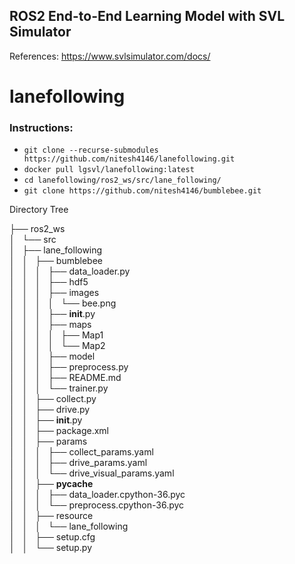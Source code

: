 ## ROS2 End-to-End Learning Model with SVL Simulator

References: https://www.svlsimulator.com/docs/
# lanefollowing

### Instructions:
* `git clone --recurse-submodules https://github.com/nitesh4146/lanefollowing.git`
* `docker pull lgsvl/lanefollowing:latest`
* `cd lanefollowing/ros2_ws/src/lane_following/`
* `git clone https://github.com/nitesh4146/bumblebee.git`


Directory Tree


├── ros2_ws  
│   └── src  
│       ├── lane_following  
│       │   ├── bumblebee  
│       │   │   ├── data_loader.py  
│       │   │   ├── hdf5  
│       │   │   ├── images  
│       │   │   │   └── bee.png  
│       │   │   ├── __init__.py  
│       │   │   ├── maps  
│       │   │   │   ├── Map1  
│       │   │   │   └── Map2  
│       │   │   ├── model  
│       │   │   ├── preprocess.py  
│       │   │   ├── README.md  
│       │   │   └── trainer.py  
│       │   ├── collect.py  
│       │   ├── drive.py  
│       │   ├── __init__.py  
│       │   ├── package.xml  
│       │   ├── params  
│       │   │   ├── collect_params.yaml  
│       │   │   ├── drive_params.yaml  
│       │   │   └── drive_visual_params.yaml  
│       │   ├── __pycache__  
│       │   │   ├── data_loader.cpython-36.pyc  
│       │   │   └── preprocess.cpython-36.pyc  
│       │   ├── resource  
│       │   │   └── lane_following  
│       │   ├── setup.cfg  
│       │   └── setup.py  
